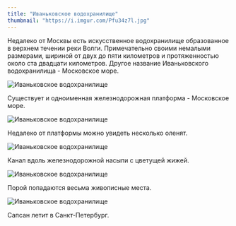 ```yaml
---
title: "Иваньковское водохранилище"
thumbnail: "https://i.imgur.com/Pfu34z7l.jpg"
---
```


Недалеко от Москвы есть искусственное водохранилище образованное в верхнем течении реки Волги. Примечательно своими немалыми размерами, шириной от двух до пяти километров и протяженностью около ста двадцати километров. Другое название Иваньковского водохранилища - Московское море.

![Иваньковское водохранилище][image-1]

Существует и одноименная железнодорожная платформа - Московское море.

![Иваньковское водохранилище][image-2]

Недалеко от платформы можно увидеть несколько оленят.

![Иваньковское водохранилище][image-3]

Канал вдоль железнодорожной насыпи с цветущей жижей.

![Иваньковское водохранилище][image-4]

Порой попадаются весьма живописные места.

![Иваньковское водохранилище][image-5]

Сапсан летит в Санкт-Петербург.

[image-1]:	https://i.imgur.com/87shLLn.jpg
[image-2]:	https://i.imgur.com/Pfu34z7.jpg
[image-3]:	https://i.imgur.com/rrRBfIL.jpg
[image-4]:	https://i.imgur.com/joykOSR.jpg
[image-5]:	https://i.imgur.com/5hkyrsW.jpg